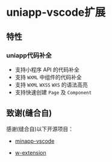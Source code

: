 <!--
 * @Date: 2021-07-17 22:51:40
 * @LastEditors: E'vils
 * @LastEditTime: 2021-07-19 18:20:04
 * @Description: 
 * @FilePath: /vsc-extension-quickstart.md
-->
<!--
 * @Date: 2021-07-17 22:51:40
 * @LastEditors: E'vils
 * @LastEditTime: 2021-07-19 17:22:38
 * @Description: 
 * @FilePath: /vsc-extension-quickstart.md
-->

# uniapp-vscode扩展

## 特性

### uniapp代码补全

- 支持小程序 API 的代码补全
- 支持 `WXML` 中组件的代码补全
- 支持 `WXML` `WXSS` `WXS` 的语法高亮
- 支持快速创建 `Page` 及 `Component`

## 致谢(缝合自)

感谢(缝合自)以下开源项目：

- [minapp-vscode](https://github.com/wx-minapp/minapp-vscode)

- [w-extension](https://github.com/masterZSH/w-extension)
